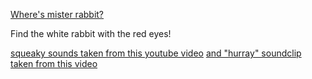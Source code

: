 [Where's mister rabbit?](https://sbordel.github.io/cart263/exercises/wheres-mister-rabbit/index.html)

Find the white rabbit with the red eyes!



[squeaky sounds taken from this youtube video](https://www.youtube.com/watch?v=attUrDwfdr8)
[and "hurray" soundclip taken from this video](https://www.youtube.com/watch?v=attUrDwfdr8)